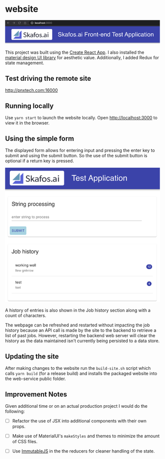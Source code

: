 # website

![](website.png)

This project was built using the [Create React App](https://github.com/facebook/create-react-app). I also installed the [material design UI library](https://material-ui.com/) for aesthetic value.
Additionally, I added Redux for state management.

## Test driving the remote site
http://pnxtech.com:16000

## Running locally
Use `yarn start` to launch the website locally.
Open [http://localhost:3000](http://localhost:3000) to view it in the browser.

## Using the simple form
The displayed form allows for entering input and pressing the enter key to submit and using the submit button.  So the use of the submit button is optional if a return key is pressed.

![](webui.png)

A history of entries is also shown in the Job history section along with a count of characters.

The webpage can be refreshed and restarted without impacting the job history because an API call is made by the site to the backend to retrieve a list of past jobs.  However, restarting the backend web server will clear the history as the data maintained isn't currently being persisted to a data store.

## Updating the site
After making changes to the website run the `build-site.sh` script which calls `yarn build` (for a release build) and installs the packaged website into the web-service public folder.

## Improvement Notes
Given additional time or on an actual production project I would do the following:

- [ ] Refactor the use of JSX into additional components with their own props.
- [ ] Make use of MaterialUI's `makeStyles` and themes to minimize the amount of CSS files.
- [ ] Use [ImmutableJS](https://immutable-js.github.io/immutable-js/docs/#/) in the the reducers for cleaner handling of the state.


